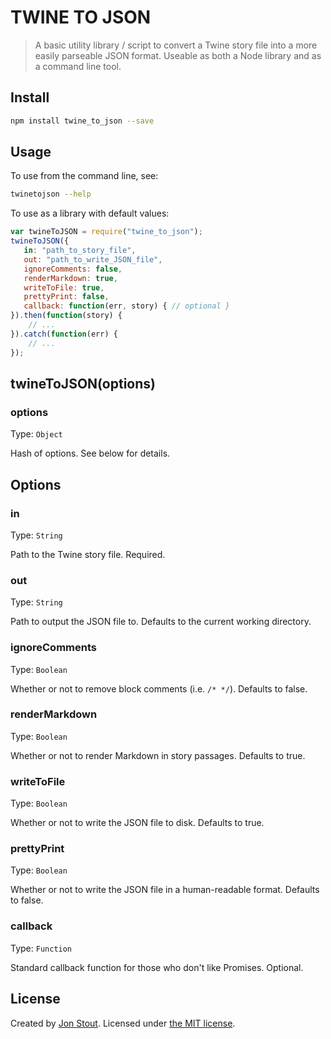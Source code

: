 TWINE TO JSON
=============

> A basic utility library / script to convert a Twine story file into a more 
> easily parseable JSON format. Useable as both a Node library and as a command
> line tool.

## Install

``` bash
npm install twine_to_json --save
```

## Usage

To use from the command line, see:

``` bash
twinetojson --help
```

To use as a library with default values:

``` js
var twineToJSON = require("twine_to_json");
twineToJSON({
   in: "path_to_story_file",
   out: "path_to_write_JSON_file",
   ignoreComments: false,
   renderMarkdown: true,
   writeToFile: true,
   prettyPrint: false,
   callback: function(err, story) { // optional }
}).then(function(story) {
    // ...
}).catch(function(err) {
    // ...
});
```

## twineToJSON(options)

### options

Type: `Object`

Hash of options. See below for details.

## Options

### in

Type: `String`

Path to the Twine story file. Required.

### out

Type: `String`

Path to output the JSON file to. Defaults to the current working directory.

### ignoreComments

Type: `Boolean`

Whether or not to remove block comments (i.e. `/* */`). Defaults to false.

### renderMarkdown

Type: `Boolean`

Whether or not to render Markdown in story passages. Defaults to true.

### writeToFile

Type: `Boolean`

Whether or not to write the JSON file to disk. Defaults to true.

### prettyPrint

Type: `Boolean`

Whether or not to write the JSON file in a human-readable format. Defaults to 
false.

### callback

Type: `Function`

Standard callback function for those who don't like Promises. Optional.

## License

Created by [Jon Stout](http://www.jonstout.net). Licensed under [the MIT license](http://opensource.org/licenses/MIT).

